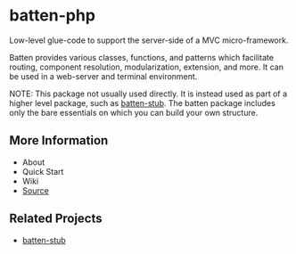 # batten-php

Low-level glue-code to support the server-side of a MVC micro-framework.

Batten provides various classes, functions, and patterns which facilitate routing, component resolution, modularization,
extension, and more. It can be used in a web-server and terminal environment.

NOTE: This package not usually used directly. It is instead used as part of a higher level package, such as
[batten-stub](https://github.com/mikecaines/batten-stub/). The batten package includes only the bare essentials
on which you can build your own structure.

## More Information

* About
* Quick Start
* Wiki
* [Source](https://github.com/mikecaines/batten-php/)

## Related Projects

* [batten-stub](https://github.com/mikecaines/batten-stub/)
